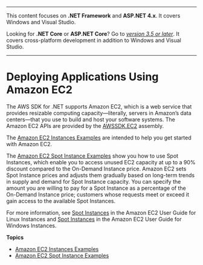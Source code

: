 --------

This content focuses on **\.NET Framework** and **ASP\.NET 4\.x**\. It covers Windows and Visual Studio\.

Looking for **\.NET Core** or **ASP\.NET Core**? Go to *[version 3\.5 or later](https://docs.aws.amazon.com/sdk-for-net/latest/developer-guide/welcome.html)*\. It covers cross\-platform development in addition to Windows and Visual Studio\.

--------

# Deploying Applications Using Amazon EC2<a name="ec2-apis-intro"></a>

The AWS SDK for \.NET supports Amazon EC2, which is a web service that provides resizable computing capacity—literally, servers in Amazon’s data centers—that you use to build and host your software systems\. The Amazon EC2 APIs are provided by the [AWSSDK\.EC2](http://www.nuget.org/packages/AWSSDK.EC2) assembly\.

The [Amazon EC2 Instances Examples](how-to-ec2.md) are intended to help you get started with Amazon EC2\.

The [Amazon EC2 Spot Instance Examples](how-to-spot-instances.md) show you how to use Spot Instances, which enable you to access unused EC2 capacity at up to a 90% discount compared to the On\-Demand Instance price\. Amazon EC2 sets Spot Instance prices and adjusts them gradually based on long\-term trends in supply and demand for Spot Instance capacity\. You can specify the amount you are willing to pay for a Spot Instance as a percentage of the On\-Demand Instance price; customers whose requests meet or exceed it gain access to the available Spot Instances\.

For more information, see [Spot Instances](https://docs.aws.amazon.com/AWSEC2/latest/UserGuide/using-spot-instances.html) in the Amazon EC2 User Guide for Linux Instances and [Spot Instances](https://docs.aws.amazon.com/AWSEC2/latest/WindowsGuide/using-spot-instances.html) in the Amazon EC2 User Guide for Windows Instances\.

**Topics**
+ [Amazon EC2 Instances Examples](how-to-ec2.md)
+ [Amazon EC2 Spot Instance Examples](how-to-spot-instances.md)